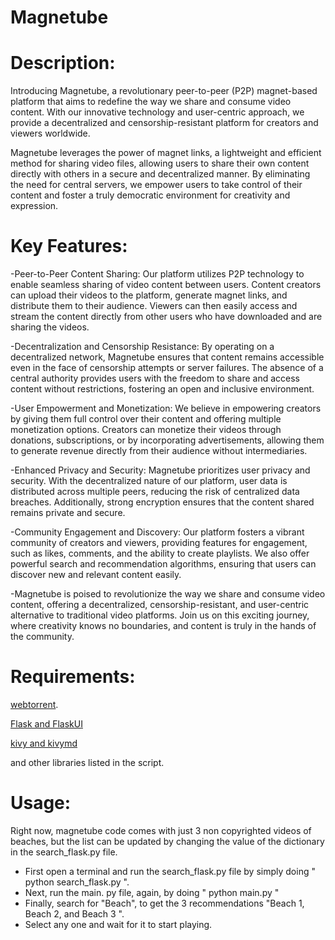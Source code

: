 # Magnetube
# Description:  
Introducing Magnetube, a revolutionary peer-to-peer (P2P) magnet-based platform that aims to redefine the way we share and consume video content. With our innovative technology and user-centric approach, we provide a decentralized and censorship-resistant platform for creators and viewers worldwide.

Magnetube leverages the power of magnet links, a lightweight and efficient method for sharing video files, allowing users to share their own content directly with others in a secure and decentralized manner. By eliminating the need for central servers, we empower users to take control of their content and foster a truly democratic environment for creativity and expression.

# Key Features:

-Peer-to-Peer Content Sharing: Our platform utilizes P2P technology to enable seamless sharing of video content between users. Content creators can upload their videos to the platform, generate magnet links, and distribute them to their audience. Viewers can then easily access and stream the content directly from other users who have downloaded and are sharing the videos.

-Decentralization and Censorship Resistance: By operating on a decentralized network, Magnetube ensures that content remains accessible even in the face of censorship attempts or server failures. The absence of a central authority provides users with the freedom to share and access content without restrictions, fostering an open and inclusive environment.

-User Empowerment and Monetization: We believe in empowering creators by giving them full control over their content and offering multiple monetization options. Creators can monetize their videos through donations, subscriptions, or by incorporating advertisements, allowing them to generate revenue directly from their audience without intermediaries.

-Enhanced Privacy and Security: Magnetube prioritizes user privacy and security. With the decentralized nature of our platform, user data is distributed across multiple peers, reducing the risk of centralized data breaches. Additionally, strong encryption ensures that the content shared remains private and secure.

-Community Engagement and Discovery: Our platform fosters a vibrant community of creators and viewers, providing features for engagement, such as likes, comments, and the ability to create playlists. We also offer powerful search and recommendation algorithms, ensuring that users can discover new and relevant content easily.

-Magnetube is poised to revolutionize the way we share and consume video content, offering a decentralized, censorship-resistant, and user-centric alternative to traditional video platforms. Join us on this exciting journey, where creativity knows no boundaries, and content is truly in the hands of the community.




# Requirements:  
[webtorrent](https://www.npmjs.com/package/webtorrent-cli).    
    
[Flask and FlaskUI](https://flask.palletsprojects.com/en/2.3.x/installation/)    
    
[kivy and kivymd](https://kivymd.readthedocs.io/en/1.1.1/)    
   

and other libraries listed in the script.
   
   
# Usage:

Right now, magnetube code comes with just 3 non copyrighted videos of beaches, but the list can be updated by changing the value of the dictionary in the search_flask.py file.

- First open a terminal and run the search_flask.py file by simply doing " python search_flask.py ".
- Next, run the main. py file, again, by doing " python main.py "
- Finally, search for "Beach", to get the 3 recommendations "Beach 1, Beach 2, and Beach 3 ".
- Select any one and wait for it to start playing.
